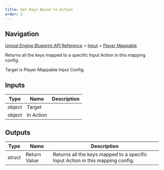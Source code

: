 ```yaml
---
title: Get Keys Bound to Action
order: 3
---
```

## Navigation

[Unreal Engine Blueprint API Reference](https://dev.epicgames.com/documentation/en-us/unreal-engine/BlueprintAPI) > [Input](https://dev.epicgames.com/documentation/en-us/unreal-engine/BlueprintAPI/Input) > [Player Mappable](https://dev.epicgames.com/documentation/en-us/unreal-engine/BlueprintAPI/Input/PlayerMappable)

Returns all the keys mapped to a specific Input Action in this mapping config.

Target is Player Mappable Input Config

## Inputs

| Type | Name | Description |
| --- | --- | --- |
| object | Target |  |
| object | In Action |  |

## Outputs

| Type | Name | Description |
| --- | --- | --- |
| struct | Return Value | Returns all the keys mapped to a specific Input Action in this mapping config. |

